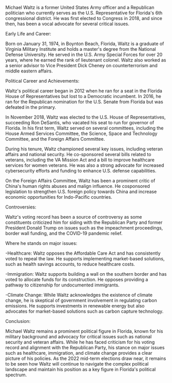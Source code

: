 Michael Waltz is a former United States Army officer and a Republican politician who currently serves as the U.S. Representative for Florida's 6th congressional district. He was first elected to Congress in 2018, and since then, has been a vocal advocate for several critical issues.

Early Life and Career:

Born on January 31, 1974, in Boynton Beach, Florida, Waltz is a graduate of Virginia Military Institute and holds a master's degree from the National Defense University. He served in the U.S. Army Special Forces for over 20 years, where he earned the rank of lieutenant colonel. Waltz also worked as a senior advisor to Vice President Dick Cheney on counterterrorism and middle eastern affairs.

Political Career and Achievements:

Waltz's political career began in 2012 when he ran for a seat in the Florida House of Representatives but lost to a Democratic incumbent. In 2016, he ran for the Republican nomination for the U.S. Senate from Florida but was defeated in the primary.

In November 2018, Waltz was elected to the U.S. House of Representatives, succeeding Ron DeSantis, who vacated his seat to run for governor of Florida. In his first term, Waltz served on several committees, including the House Armed Services Committee, the Science, Space and Technology Committee, and the Foreign Affairs Committee.

During his tenure, Waltz championed several key issues, including veteran affairs and national security. He co-sponsored several bills related to veterans, including the VA Mission Act and a bill to improve healthcare services for women veterans. He was also a strong advocate for increased cybersecurity efforts and funding to enhance U.S. defense capabilities.

On the Foreign Affairs Committee, Waltz has been a prominent critic of China's human rights abuses and malign influence. He cosponsored legislation to strengthen U.S. foreign policy towards China and increase economic opportunities for Indo-Pacific countries.

Controversies:

Waltz's voting record has been a source of controversy as some constituents criticized him for siding with the Republican Party and former President Donald Trump on issues such as the impeachment proceedings, border wall funding, and the COVID-19 pandemic relief.

Where he stands on major issues:

-Healthcare: Waltz opposes the Affordable Care Act and has consistently voted to repeal the law. He supports implementing market-based solutions, such as health savings accounts, to reduce healthcare costs.

-Immigration: Waltz supports building a wall on the southern border and has voted to allocate funds for its construction. He opposes providing a pathway to citizenship for undocumented immigrants.

-Climate Change: While Waltz acknowledges the existence of climate change, he is skeptical of government involvement in regulating carbon emissions. He supports investments in renewable energy but also advocates for market-based solutions such as carbon capture technology.

Conclusion:

Michael Waltz remains a prominent political figure in Florida, known for his military background and advocacy for critical issues such as national security and veteran affairs. While he has faced criticism for his voting record and alignment with the Republican Party, his stance on major issues such as healthcare, immigration, and climate change provides a clear picture of his policies. As the 2022 mid-term elections draw near, it remains to be seen how Waltz will continue to navigate the complex political landscape and maintain his position as a key figure in Florida's political spectrum.
